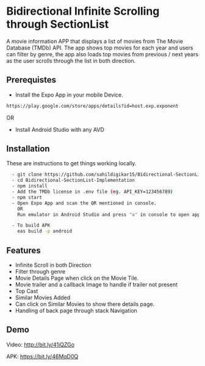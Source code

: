 
# Bidirectional Infinite Scrolling through SectionList

A movie information APP that displays a list of movies from The
Movie Database (TMDb) API. The app shows top movies for each year and users can filter by genre, the app also loads top movies from previous / next years as the user scrolls through the
list in both direction.

## Prerequistes
- Install the Expo App in your mobile Device. 
```bash
https://play.google.com/store/apps/details?id=host.exp.exponent
```
OR

- Install Android Studio with any AVD

## Installation

These are instructions to get things working locally.

```bash
  - git clone https://github.com/sahildigikar15/Bidirectional-SectionList-Implementation.git
  - cd Bidirectional-SectionList-Implementation
  - npm install
  - Add the TMDb license in .env file (eg. API_KEY=123456789)
  - npm start
  - Open Expo App and scan the QR mentioned in console. 
    OR 
    Run emulator in Android Studio and press "a" in console to open app in AVD.

  - To build APK 
    eas build -p android
```

## Features

- Infinite Scroll in both Direction
- Filter through genre
- Movie Details Page when click on the Movie Tile.
- Movie trailer and a callback Image to handle if trailer not present
- Top Cast
- Similar Movies Added
- Can click on Similar Movies to show there details page.
- Handling of back page through stack Navigation




## Demo

Video: http://bit.ly/41iQZGo

APK: https://bit.ly/46MqD0Q



